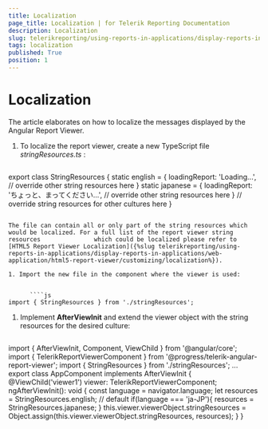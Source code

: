 ```yaml
---
title: Localization
page_title: Localization | for Telerik Reporting Documentation
description: Localization
slug: telerikreporting/using-reports-in-applications/display-reports-in-applications/web-application/angular-report-viewer/customizing/localization
tags: localization
published: True
position: 1
---
```


# Localization



The article elaborates on how to localize the messages displayed by the Angular Report Viewer.

1. To localize the report viewer, create a new TypeScript file *stringResources.ts* :

    
      ````js
export class StringResources {
    static english = {
        loadingReport: 'Loading...',
        // override other string resources here
    }
    static japanese = {
        loadingReport: 'ちょっと、まってください...',
        // override other string resources here
    }
    // override string resources for other cultures here
}
````

The file can contain all or only part of the string resources which would be localized. For a full list of the report viewer string resources               which could be localized please refer to [HTML5 Report Viewer Localization]({%slug telerikreporting/using-reports-in-applications/display-reports-in-applications/web-application/html5-report-viewer/customizing/localization%}).             

1. Import the new file in the component where the viewer is used:

    
      ````js
import { StringResources } from './stringResources';
````

1. Implement __AfterViewInit__  and extend the viewer object with the string resources for the desired culture:             

    
      ````js
import { AfterViewInit, Component, ViewChild } from '@angular/core';
import { TelerikReportViewerComponent } from '@progress/telerik-angular-report-viewer';
import { StringResources } from './stringResources';
...
export class AppComponent implements AfterViewInit {
  @ViewChild('viewer1') viewer: TelerikReportViewerComponent;
  ngAfterViewInit(): void {
    const language = navigator.language;
    let resources = StringResources.english; // default
    if(language === 'ja-JP'){
      resources = StringResources.japanese;
    }
    this.viewer.viewerObject.stringResources = Object.assign(this.viewer.viewerObject.stringResources, resources);
  }
}
````

